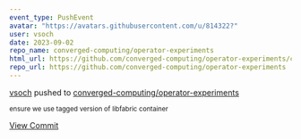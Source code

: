 ```yaml
---
event_type: PushEvent
avatar: "https://avatars.githubusercontent.com/u/814322?"
user: vsoch
date: 2023-09-02
repo_name: converged-computing/operator-experiments
html_url: https://github.com/converged-computing/operator-experiments/commit/375ec803baac3ff3e40fef6ae1ac9581f07c589e
repo_url: https://github.com/converged-computing/operator-experiments
---
```


<a href='https://github.com/vsoch' target='_blank'>vsoch</a> pushed to <a href='https://github.com/converged-computing/operator-experiments' target='_blank'>converged-computing/operator-experiments</a>

<small>ensure we use tagged version of libfabric container</small>

<a href='https://github.com/converged-computing/operator-experiments/commit/375ec803baac3ff3e40fef6ae1ac9581f07c589e' target='_blank'>View Commit</a>